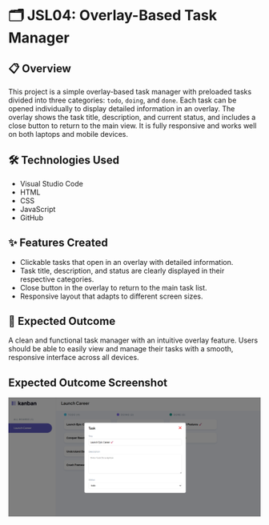 # 🗂️ JSL04: Overlay-Based Task Manager

## 📋 Overview

This project is a simple overlay-based task manager with preloaded tasks divided into three categories: `todo`, `doing`, and `done`. Each task can be opened individually to display detailed information in an overlay. The overlay shows the task title, description, and current status, and includes a close button to return to the main view. It is fully responsive and works well on both laptops and mobile devices.

## 🛠️ Technologies Used

- Visual Studio Code  
- HTML  
- CSS  
- JavaScript  
- GitHub

## ✨ Features Created

- Clickable tasks that open in an overlay with detailed information.
- Task title, description, and status are clearly displayed in their respective categories.
- Close button in the overlay to return to the main task list.
- Responsive layout that adapts to different screen sizes.

## 🎯 Expected Outcome

A clean and functional task manager with an intuitive overlay feature. Users should be able to easily view and manage their tasks with a smooth, responsive interface across all devices.

## Expected Outcome Screenshot

![Overlay Screenshot](./assets/overlay-example.png)
